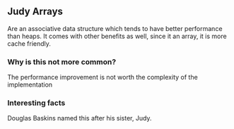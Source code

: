 ## Judy Arrays
Are an associative data structure which tends to have better 
performance than heaps. It comes with other benefits as well, since it an array, it is more cache friendly. 

### Why is this not more common? 
The performance improvement is not worth the complexity of the implementation

### Interesting facts
Douglas Baskins named this after his sister, Judy. 